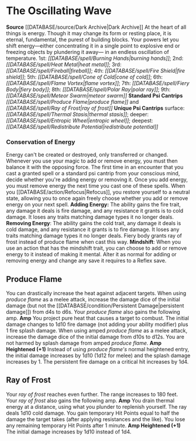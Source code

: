 ﻿---
id: '3'
name: The Oscillating Wave
rarity: Common
rus_type_level: null
source: '[[DATABASE/source/Dark Archive|Dark Archive]]'
spell:
- '[[DATABASE/spell/Burning Hands|Burning Hands]]'
- '[[DATABASE/spell/Cone of Cold|Coneof Cold]]'
- '[[DATABASE/spell/Entropic Wheel|Entropic Wheel]]'
- '[[DATABASE/spell/Fiery Body|Fiery Body]]'
- '[[DATABASE/spell/Fire Shield|FireShield]]'
- '[[DATABASE/spell/Fireball|Fireball]]'
- '[[DATABASE/spell/Flame Vortex|Flame Vortex]]'
- '[[DATABASE/spell/Heat Metal|Heat Metal]]'
- '[[DATABASE/spell/Meteor Swarm|Meteor Swarm]]'
- '[[DATABASE/spell/Polar Ray|Polar Ray]]'
- '[[DATABASE/spell/Produce Flame|Produce Flame]]'
- '[[DATABASE/spell/Ray of Frost|Ray of Frost]]'
- '[[DATABASE/spell/Redistribute Potential|Redistribute Potential]]'
- '[[DATABASE/spell/Thermal Stasis|Thermal Stasis]]'
trait: null
type: Psychic Conscious Mind

---
# The Oscillating Wave

**Source** [[DATABASE/source/Dark Archive|Dark Archive]]
At the heart of all things is energy. Though it may change its form or resting place, it is eternal, fundamental, the purest of building blocks. Your powers let you shift energy—either concentrating it in a single point to explosive end or freezing objects by plundering it away— in an endless oscillation of temperature.
1st: _[[DATABASE/spell/Burning Hands|burning hands]]_; 2nd: _[[DATABASE/spell/Heat Metal|heat metal]]_; 3rd: _[[DATABASE/spell/Fireball|fireball]]_; 4th: _[[DATABASE/spell/Fire Shield|fire shield]]_; 5th: _[[DATABASE/spell/Cone of Cold|cone of cold]]_; 6th: _[[DATABASE/spell/Flame Vortex|flame vortex]]_; 7th: _[[DATABASE/spell/Fiery Body|fiery body]]_; 8th: _[[DATABASE/spell/Polar Ray|polar ray]]_; 9th: _[[DATABASE/spell/Meteor Swarm|meteor swarm]]_
**Standard Psi Cantrips** _[[DATABASE/spell/Produce Flame|produce flame]]_ and _[[DATABASE/spell/Ray of Frost|ray of frost]]_
**Unique Psi Cantrips** surface: _[[DATABASE/spell/Thermal Stasis|thermal stasis]]_; deeper: _[[DATABASE/spell/Entropic Wheel|entropic wheel]]_; deepest: _[[DATABASE/spell/Redistribute Potential|redistribute potential]]_

### Conservation of Energy

Energy can't be created or destroyed, only transferred or changed. Whenever you use your magic to add or remove energy, you must then balance it with the opposing force. The first time in an encounter that you cast a granted spell or a standard psi cantrip from your conscious mind, decide whether you're adding energy or removing it. Once you add energy, you must remove energy the next time you cast one of these spells. When you [[DATABASE/action/Refocus|Refocus]], you restore yourself to a neutral state, allowing you to once again freely choose whether you add or remove energy on your next spell.
 **Adding Energy:** The ability gains the fire trait, any damage it deals is fire damage, and any resistance it grants is to cold damage. It loses any traits matching damage types it no longer deals.
 **Removing Energy**: The ability gains the cold trait, any damage it deals is cold damage, and any resistance it grants is to fire damage. It loses any traits matching damage types it no longer deals. Fiery body grants ray of frost instead of produce flame when cast this way.
**Mindshift**: When you use an action that has the mindshift trait, you can choose to add or remove energy to it instead of making it mental. Alter it as normal for adding or removing energy and change any save it requires to a Reflex save.

## Produce Flame

You can drastically increase the heat against adjacent targets. When using _produce flame_ as a melee attack, increase the damage dice of the initial damage (but not the [[DATABASE/condition/Persistent Damage|persistent damage]]) from d4s to d6s. Your _produce flame_ also gains the following amp.
**Amp** You project pure heat that causes a target to combust. The initial damage changes to 1d10 fire damage (not adding your ability modifier) plus 1 fire splash damage. When using amped _produce flame_ as a melee attack, increase the damage dice of the initial damage from d10s to d12s. You are not harmed by splash damage from amped _produce flame_.
**Amp Heightened (+1)** Instead of using _produce flame's_ normal heightened entry, the initial damage increases by 1d10 (1d12 for melee) and the splash damage increases by 1. The persistent fire damage on a critical hit increases by 1d4.

## Ray of Frost

Your _ray of frost_ reaches even further. The range increases to 180 feet. Your _ray of frost_ also gains the following amp. 
**Amp** You drain thermal energy at a distance, using what you plunder to replenish yourself. The ray deals 1d10 cold damage. You gain temporary Hit Points equal to half the damage the target takes (after applying resistances and the like). You lose any remaining temporary Hit Points after 1 minute.
**Amp Heightened (+1)** The initial damage increases by 1d10 instead of 1d4.